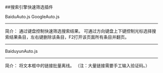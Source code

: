 ##搜索引擎快速筛选插件

BaiduAuto.js
GoogleAuto.js

---
简介：
通过键盘控制快速筛选搜索结果。
可通过方向键盘上下键控制光标选择搜索结果条目，左右键删除该条目，F2打开该页面所有条目并翻页。

***
BaiduyunAuto.js

---
简介：
将文本框中的链接批量离线。
（注：大量链接需要手工输入验证码。）
